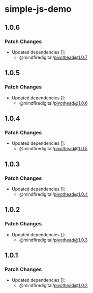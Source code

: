 # simple-js-demo

## 1.0.6

### Patch Changes

- Updated dependencies []:
  - @mindfiredigital/pivothead@1.0.7

## 1.0.5

### Patch Changes

- Updated dependencies []:
  - @mindfiredigital/pivothead@1.0.6

## 1.0.4

### Patch Changes

- Updated dependencies []:
  - @mindfiredigital/pivothead@1.0.5

## 1.0.3

### Patch Changes

- Updated dependencies []:
  - @mindfiredigital/pivothead@1.0.4

## 1.0.2

### Patch Changes

- Updated dependencies []:
  - @mindfiredigital/pivothead@1.0.3

## 1.0.1

### Patch Changes

- Updated dependencies []:
  - @mindfiredigital/pivothead@1.0.2
